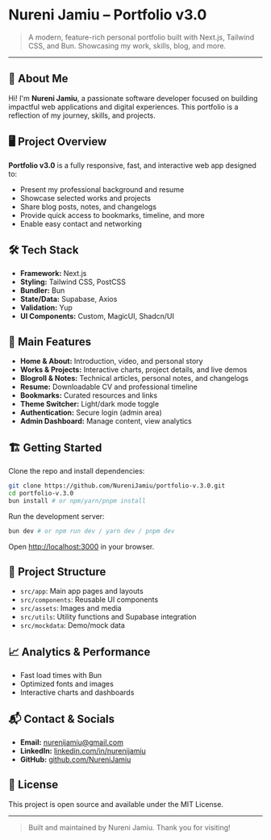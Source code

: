 
# Nureni Jamiu – Portfolio v3.0

> A modern, feature-rich personal portfolio built with Next.js, Tailwind CSS, and Bun. Showcasing my work, skills, blog, and more.

---

## 🚀 About Me

Hi! I'm **Nureni Jamiu**, a passionate software developer focused on building impactful web applications and digital experiences. This portfolio is a reflection of my journey, skills, and projects.

## 🖥️ Project Overview

**Portfolio v3.0** is a fully responsive, fast, and interactive web app designed to:
- Present my professional background and resume
- Showcase selected works and projects
- Share blog posts, notes, and changelogs
- Provide quick access to bookmarks, timeline, and more
- Enable easy contact and networking

## 🛠️ Tech Stack

- **Framework:** Next.js
- **Styling:** Tailwind CSS, PostCSS
- **Bundler:** Bun
- **State/Data:** Supabase, Axios
- **Validation:** Yup
- **UI Components:** Custom, MagicUI, Shadcn/UI

## 📁 Main Features

- **Home & About:** Introduction, video, and personal story
- **Works & Projects:** Interactive charts, project details, and live demos
- **Blogroll & Notes:** Technical articles, personal notes, and changelogs
- **Resume:** Downloadable CV and professional timeline
- **Bookmarks:** Curated resources and links
- **Theme Switcher:** Light/dark mode toggle
- **Authentication:** Secure login (admin area)
- **Admin Dashboard:** Manage content, view analytics

## 🏗️ Getting Started

Clone the repo and install dependencies:

```bash
git clone https://github.com/NureniJamiu/portfolio-v.3.0.git
cd portfolio-v.3.0
bun install # or npm/yarn/pnpm install
```

Run the development server:

```bash
bun dev # or npm run dev / yarn dev / pnpm dev
```

Open [http://localhost:3000](http://localhost:3000) in your browser.

## 📂 Project Structure

- `src/app`: Main app pages and layouts
- `src/components`: Reusable UI components
- `src/assets`: Images and media
- `src/utils`: Utility functions and Supabase integration
- `src/mockdata`: Demo/mock data

## 📈 Analytics & Performance

- Fast load times with Bun
- Optimized fonts and images
- Interactive charts and dashboards

## 📬 Contact & Socials

- **Email:** nurenijamiu@gmail.com
- **LinkedIn:** [linkedin.com/in/nurenijamiu](https://linkedin.com/in/nurenijamiu)
- **GitHub:** [github.com/NureniJamiu](https://github.com/NureniJamiu)

## 📝 License

This project is open source and available under the MIT License.

---

> Built and maintained by Nureni Jamiu. Thank you for visiting!
